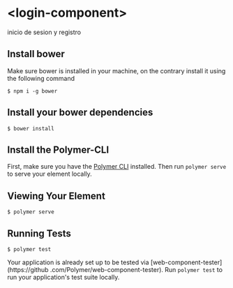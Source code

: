 # \<login-component\>

inicio de sesion y registro

## Install bower

Make sure bower is installed in your machine, on the contrary install it using the following command

```
$ npm i -g bower
```

## Install your bower dependencies

```
$ bower install
```

## Install the Polymer-CLI

First, make sure you have the [Polymer CLI](https://www.npmjs.com/package/polymer-cli) installed. Then run `polymer serve` to serve your element locally.

## Viewing Your Element

```
$ polymer serve
```

## Running Tests

```
$ polymer test
```

Your application is already set up to be tested via [web-component-tester](https://github
.com/Polymer/web-component-tester). Run `polymer test` to run your application's test suite locally.

